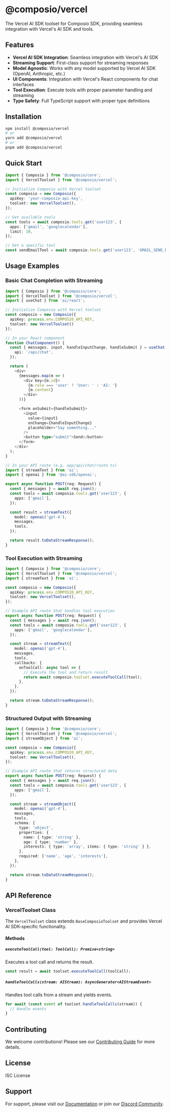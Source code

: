 # @composio/vercel

The Vercel AI SDK toolset for Composio SDK, providing seamless integration with Vercel's AI SDK and tools.

## Features

- **Vercel AI SDK Integration**: Seamless integration with Vercel's AI SDK
- **Streaming Support**: First-class support for streaming responses
- **Model Agnostic**: Works with any model supported by Vercel AI SDK (OpenAI, Anthropic, etc.)
- **UI Components**: Integration with Vercel's React components for chat interfaces
- **Tool Execution**: Execute tools with proper parameter handling and streaming
- **Type Safety**: Full TypeScript support with proper type definitions

## Installation

```bash
npm install @composio/vercel
# or
yarn add @composio/vercel
# or
pnpm add @composio/vercel
```

## Quick Start

```typescript
import { Composio } from '@composio/core';
import { VercelToolset } from '@composio/vercel';

// Initialize Composio with Vercel toolset
const composio = new Composio({
  apiKey: 'your-composio-api-key',
  toolset: new VercelToolset(),
});

// Get available tools
const tools = await composio.tools.get('user123', {
  apps: ['gmail', 'googlecalendar'],
  limit: 10,
});

// Get a specific tool
const sendEmailTool = await composio.tools.get('user123', 'GMAIL_SEND_EMAIL');
```

## Usage Examples

### Basic Chat Completion with Streaming

```typescript
import { Composio } from '@composio/core';
import { VercelToolset } from '@composio/vercel';
import { useChat } from 'ai/react';

// Initialize Composio with Vercel toolset
const composio = new Composio({
  apiKey: process.env.COMPOSIO_API_KEY,
  toolset: new VercelToolset()
});

// In your React component
function ChatComponent() {
  const { messages, input, handleInputChange, handleSubmit } = useChat({
    api: '/api/chat',
  });

  return (
    <div>
      {messages.map(m => (
        <div key={m.id}>
          {m.role === 'user' ? 'User: ' : 'AI: '}
          {m.content}
        </div>
      ))}

      <form onSubmit={handleSubmit}>
        <input
          value={input}
          onChange={handleInputChange}
          placeholder="Say something..."
        />
        <button type="submit">Send</button>
      </form>
    </div>
  );
}

// In your API route (e.g. app/api/chat/route.ts)
import { streamText } from 'ai';
import { openai } from '@ai-sdk/openai';

export async function POST(req: Request) {
  const { messages } = await req.json();
  const tools = await composio.tools.get('user123', {
    apps: ['gmail'],
  });

  const result = streamText({
    model: openai('gpt-4'),
    messages,
    tools,
  });

  return result.toDataStreamResponse();
}
```

### Tool Execution with Streaming

```typescript
import { Composio } from '@composio/core';
import { VercelToolset } from '@composio/vercel';
import { streamText } from 'ai';

const composio = new Composio({
  apiKey: process.env.COMPOSIO_API_KEY,
  toolset: new VercelToolset(),
});

// Example API route that handles tool execution
export async function POST(req: Request) {
  const { messages } = await req.json();
  const tools = await composio.tools.get('user123', {
    apps: ['gmail', 'googlecalendar'],
  });

  const stream = streamText({
    model: openai('gpt-4'),
    messages,
    tools,
    callbacks: {
      onToolCall: async tool => {
        // Execute the tool and return result
        return await composio.toolset.executeToolCall(tool);
      },
    },
  });

  return stream.toDataStreamResponse();
}
```

### Structured Output with Streaming

```typescript
import { Composio } from '@composio/core';
import { VercelToolset } from '@composio/vercel';
import { streamObject } from 'ai';

const composio = new Composio({
  apiKey: process.env.COMPOSIO_API_KEY,
  toolset: new VercelToolset(),
});

// Example API route that returns structured data
export async function POST(req: Request) {
  const { messages } = await req.json();
  const tools = await composio.tools.get('user123', {
    apps: ['gmail'],
  });

  const stream = streamObject({
    model: openai('gpt-4'),
    messages,
    tools,
    schema: {
      type: 'object',
      properties: {
        name: { type: 'string' },
        age: { type: 'number' },
        interests: { type: 'array', items: { type: 'string' } },
      },
      required: ['name', 'age', 'interests'],
    },
  });

  return stream.toDataStreamResponse();
}
```

## API Reference

### VercelToolset Class

The `VercelToolset` class extends `BaseComposioToolset` and provides Vercel AI SDK-specific functionality.

#### Methods

##### `executeToolCall(tool: ToolCall): Promise<string>`

Executes a tool call and returns the result.

```typescript
const result = await toolset.executeToolCall(toolCall);
```

##### `handleToolCalls(stream: AIStream): AsyncGenerator<AIStreamEvent>`

Handles tool calls from a stream and yields events.

```typescript
for await (const event of toolset.handleToolCalls(stream)) {
  // Handle events
}
```

## Contributing

We welcome contributions! Please see our [Contributing Guide](../../CONTRIBUTING.md) for more details.

## License

ISC License

## Support

For support, please visit our [Documentation](https://docs.composio.dev) or join our [Discord Community](https://discord.gg/composio).
